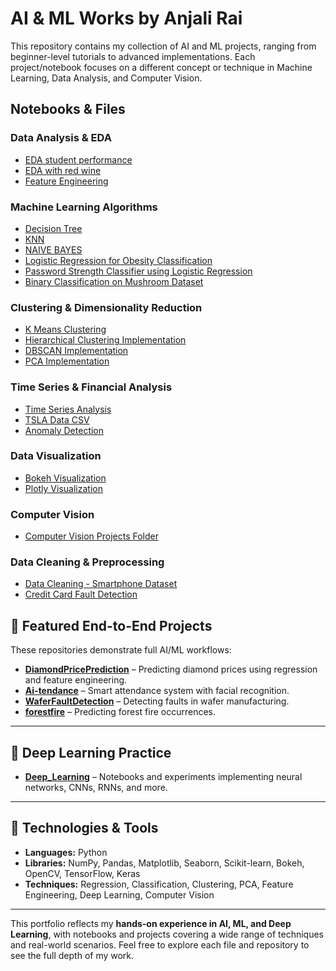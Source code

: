 # AI & ML Works by Anjali Rai

This repository contains my collection of AI and ML projects, ranging from beginner-level tutorials to advanced implementations. Each project/notebook focuses on a different concept or technique in Machine Learning, Data Analysis, and Computer Vision.

## Notebooks & Files

### Data Analysis & EDA
- [EDA student performance](EDA%20student%20performance.ipynb)  
- [EDA with red wine](EDA%20with%20red%20wine.ipynb)  
- [Feature Engineering](Feature%20Engineering.ipynb)  

### Machine Learning Algorithms
- [Decision Tree](Decision%20Tree.ipynb)  
- [KNN](KNN.ipynb)  
- [NAIVE BAYES](NAIVE%20BAYES%20.ipynb)  
- [Logistic Regression for Obesity Classification](logistic-regression-for-obesity-classification.ipynb)  
- [Password Strength Classifier using Logistic Regression](password-strength-classifier-logistic-regression.ipynb)  
- [Binary Classification on Mushroom Dataset](binary-classification-mushroom-dataset.ipynb)  

### Clustering & Dimensionality Reduction
- [K Means Clustering](K%20Means%20Clustering.ipynb)  
- [Hierarchical Clustering Implementation](Hierarichal%20Clustering%20Implementation.ipynb)  
- [DBSCAN Implementation](DBSCAN%20Implementation.ipynb)  
- [PCA Implementation](PCA%20Implementation.ipynb)  

### Time Series & Financial Analysis
- [Time Series Analysis](Time-%20Series%20analysis.ipynb)  
- [TSLA Data CSV](TSLA.CSV)  
- [Anomaly Detection](Anomaly%20Detection.ipynb)  

### Data Visualization
- [Bokeh Visualization](Bokeh_visualization.ipynb)
- [Plotly Visualization](plotly_visualization.ipynb) 

### Computer Vision
- [Computer Vision Projects Folder](COMPUTER%20VISION)  

### Data Cleaning & Preprocessing
- [Data Cleaning - Smartphone Dataset](data-cleaning-smartphone-dataset.ipynb)  
- [Credit Card Fault Detection](credit_card_fault_detection.ipynb)  

## 🔗 Featured End-to-End Projects

These repositories demonstrate full AI/ML workflows:

- [**DiamondPricePrediction**](https://github.com/TheAnjaliRai/DiamondPricePrediction) – Predicting diamond prices using regression and feature engineering.  
- [**Ai-tendance**](https://github.com/TheAnjaliRai/Ai-tendance) – Smart attendance system with facial recognition.  
- [**WaferFaultDetection**](https://github.com/TheAnjaliRai/WaferFaultDetection) – Detecting faults in wafer manufacturing.  
- [**forestfire**](https://github.com/TheAnjaliRai/forestfire) – Predicting forest fire occurrences.

---

## 🔗 Deep Learning Practice

- [**Deep_Learning**](https://github.com/TheAnjaliRai/Deep_Learning) – Notebooks and experiments implementing neural networks, CNNs, RNNs, and more.

---

## 🚀 Technologies & Tools

- **Languages:** Python  
- **Libraries:** NumPy, Pandas, Matplotlib, Seaborn, Scikit-learn, Bokeh, OpenCV, TensorFlow, Keras  
- **Techniques:** Regression, Classification, Clustering, PCA, Feature Engineering, Deep Learning, Computer Vision  

---

This portfolio reflects my **hands-on experience in AI, ML, and Deep Learning**, with notebooks and projects covering a wide range of techniques and real-world scenarios. Feel free to explore each file and repository to see the full depth of my work.
